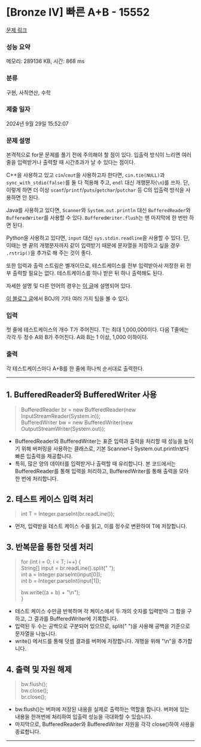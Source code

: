 # [Bronze IV] 빠른 A+B - 15552 

[문제 링크](https://www.acmicpc.net/problem/15552) 

### 성능 요약

메모리: 289136 KB, 시간: 868 ms

### 분류

구현, 사칙연산, 수학

### 제출 일자

2024년 9월 29일 15:52:07

### 문제 설명

<p>본격적으로 for문 문제를 풀기 전에 주의해야 할 점이 있다. 입출력 방식이 느리면 여러 줄을 입력받거나 출력할 때 시간초과가 날 수 있다는 점이다.</p>

<p>C++을 사용하고 있고 <code>cin</code>/<code>cout</code>을 사용하고자 한다면, <code>cin.tie(NULL)</code>과 <code>sync_with_stdio(false)</code>를 둘 다 적용해 주고, <code>endl</code> 대신 개행문자(<code>\n</code>)를 쓰자. 단, 이렇게 하면 더 이상 <code>scanf</code>/<code>printf</code>/<code>puts</code>/<code>getchar</code>/<code>putchar</code> 등 C의 입출력 방식을 사용하면 안 된다.</p>

<p>Java를 사용하고 있다면, <code>Scanner</code>와 <code>System.out.println</code> 대신 <code>BufferedReader</code>와 <code>BufferedWriter</code>를 사용할 수 있다. <code>BufferedWriter.flush</code>는 맨 마지막에 한 번만 하면 된다.</p>

<p>Python을 사용하고 있다면, <code>input</code> 대신 <code>sys.stdin.readline</code>을 사용할 수 있다. 단, 이때는 맨 끝의 개행문자까지 같이 입력받기 때문에 문자열을 저장하고 싶을 경우 <code>.rstrip()</code>을 추가로 해 주는 것이 좋다.</p>

<p>또한 입력과 출력 스트림은 별개이므로, 테스트케이스를 전부 입력받아서 저장한 뒤 전부 출력할 필요는 없다. 테스트케이스를 하나 받은 뒤 하나 출력해도 된다.</p>

<p>자세한 설명 및 다른 언어의 경우는 <a href="http://www.acmicpc.net/board/view/22716">이 글</a>에 설명되어 있다.</p>

<p><a href="http://www.acmicpc.net/blog/view/55">이 블로그 글</a>에서 BOJ의 기타 여러 가지 팁을 볼 수 있다.</p>

### 입력 

 <p>첫 줄에 테스트케이스의 개수 T가 주어진다. T는 최대 1,000,000이다. 다음 T줄에는 각각 두 정수 A와 B가 주어진다. A와 B는 1 이상, 1,000 이하이다.</p>

### 출력 

 <p>각 테스트케이스마다 A+B를 한 줄에 하나씩 순서대로 출력한다.</p>

---
## 1. BufferedReader와 BufferedWriter 사용

>BufferedReader br = new BufferedReader(new InputStreamReader(System.in));<br>
>BufferedWriter bw = new BufferedWriter(new OutputStreamWriter(System.out));<br>

- BufferedReader와 BufferedWriter는 표준 입력과 출력을 처리할 때 성능을 높이기 위해 버퍼링을 사용하는 클래스로, 기본 Scanner나 System.out.println보다 빠른 입출력을 제공합니다.
- 특히, 많은 양의 데이터를 입력받거나 출력할 때 유리합니다. 본 코드에서는 BufferedReader를 통해 입력을 처리하고, BufferedWriter를 통해 출력을 모아 한 번에 처리합니다.

## 2. 테스트 케이스 입력 처리

>int T = Integer.parseInt(br.readLine());<br>
- 먼저, 입력받을 테스트 케이스 수를 읽고, 이를 정수로 변환하여 T에 저장합니다.

## 3. 반복문을 통한 덧셈 처리

>for (int i = 0; i < T; i++) {<br>
>String[] input = br.readLine().split(" ");<br>
>int a = Integer.parseInt(input[0]);<br>
>int b = Integer.parseInt(input[1]);<br>
> 
>   bw.write((a + b) + "\n");<br>
>}

- 테스트 케이스 수만큼 반복하며 각 케이스에서 두 개의 숫자를 입력받아 그 합을 구하고, 그 결과를 BufferedWriter에 기록합니다.
- 입력된 두 수는 공백으로 구분되어 있으므로, split(" ")을 사용해 공백을 기준으로 문자열을 나눕니다.
- write() 메서드를 통해 덧셈 결과를 버퍼에 저장합니다. 개행을 위해 "\n"을 추가합니다.

## 4. 출력 및 자원 해제

>bw.flush();<br>
>bw.close();<br>
>br.close();<br>

- bw.flush()는 버퍼에 저장된 내용을 실제로 출력하는 역할을 합니다. 버퍼에 있는 내용을 한꺼번에 처리하여 입출력 성능을 극대화할 수 있습니다.
- 마지막으로, BufferedReader와 BufferedWriter 자원을 각각 close()하여 사용을 종료합니다.

---
